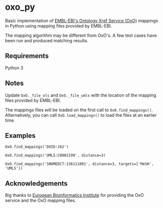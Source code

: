 # oxo_py
Basic implementation of [EMBL-EBI's Ontology Xref Service (OxO)](https://www.ebi.ac.uk/spot/oxo/index) mappings in Python using mapping files provided by EMBL-EBI.

The mapping algorithm may be different from OxO's. A few test cases have been run and produced matching results.


## Requirements

Python 3

## Notes

Update ```OxO._file_ols``` and ```OxO._file_umls``` with the location of the mapping files provided by EMBL-EBI.

The mappings files will be loaded on the first call to ```OxO.find_mappings()```. Alternatively, you can call ```OxO.load_mappings()``` to load the files at an earlier time. 

## Examples

```OxO.find_mappings('DOID:162')```

```OxO.find_mappings('UMLS:C0002199', distance=3)```

```OxO.find_mappings('SNOMEDCT:136111001', distance=3, targets=['MeSH', 'UMLS'])```

## Acknowledgements
Big thanks to [European Bioinformatics Institute](https://www.ebi.ac.uk/) for providing the OxO service and the OxO mapping files.